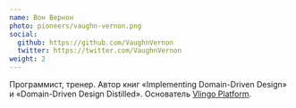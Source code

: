 ```yaml
---
name: Вон Вернон
photo: pioneers/vaughn-vernon.png
social:
  github: https://github.com/VaughnVernon
  twitter: https://twitter.com/VaughnVernon
weight: 2
---
```


Программист, тренер. Автор книг «Implementing Domain-Driven Design» и «Domain-Driven Design
Distilled». Основатель [Vlingo Platform](https://vlingo.io/).

